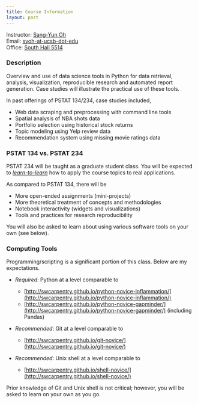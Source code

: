 ```yaml
---
title: Course Information
layout: post
---
```


Instructor: [Sang-Yun Oh](https://syoh.org)  
Email: [syoh-at-ucsb-dot-edu](mailto:syoh-at-ucsb-dot-edu)  
Office: [South Hall 5514](https://goo.gl/maps/SDW89NgcescwJi1VA)

### Description

Overview and use of data science tools in Python for data retrieval, analysis, visualization, reproducible research and automated report generation. Case studies will illustrate the practical use of these tools.

In past offerings of PSTAT 134/234, case studies included,

* Web data scraping and preprocessing with command line tools
* Spatial analysis of NBA shots data
* Portfolio selection using historical stock returns
* Topic modeling using Yelp review data
* Recommendation system using missing movie ratings data

### PSTAT 134 vs. PSTAT 234

PSTAT 234 will be taught as a graduate student class. You will be expected to [_learn-to-learn_](https://hbr.org/2016/03/learning-to-learn) how to apply the course topics to real applications.

As compared to PSTAT 134, there will be

* More open-ended assignments (mini-projects)
* More theoretical treatment of concepts and methodologies
* Notebook interactivity (widgets and visualizations)
* Tools and practices for research reproducibility

You will also be asked to learn about using various software tools on your own (see below).

### Computing Tools

Programming/scripting is a significant portion of this class. Below are my expectations.

* _Required_: Python at a level comparable to
    * [http://swcarpentry.github.io/python-novice-inflammation/](http://swcarpentry.github.io/python-novice-inflammation/)
    * [http://swcarpentry.github.io/python-novice-gapminder/](http://swcarpentry.github.io/python-novice-gapminder/) (including Pandas)

* _Recommended_: Git at a level comparable to 
    * [http://swcarpentry.github.io/git-novice/](http://swcarpentry.github.io/git-novice/)
    
* _Recommended_: Unix shell at a level comparable to
    * [http://swcarpentry.github.io/shell-novice/](http://swcarpentry.github.io/shell-novice/)

Prior knowledge of Git and Unix shell is not critical; however, you will be asked to learn on your own as you go.

